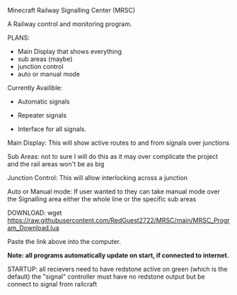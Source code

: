 Minecraft Railway Signalling Center (MRSC)

A Railway control and monitoring program.

PLANS:

- Main Display that shows everything
- sub areas (maybe)
- junction control
- auto or manual mode

Currently Availible:

- Automatic signals
- Repeater signals

- Interface for all signals.


Main Display:
This will show active routes to and from signals over junctions

Sub Areas:
not to sure I will do this as it may over complicate the project and the rail areas won't be as big

Junction Control:
This will allow interlocking across a junction

Auto or Manual mode:
If user wanted to they can take manual mode over the Signalling area either the whole line or the specific sub areas 

DOWNLOAD:
wget https://raw.githubusercontent.com/RedGuest2722/MRSC/main/MRSC_Program_Download.lua

Paste the link above into the computer.

**Note: all programs automatically update on start, if connected to internet.**

STARTUP:
all recievers need to have redstone active on green (which is the default)
the "signal" controller must have no redstone output but be connect to signal from railcraft
